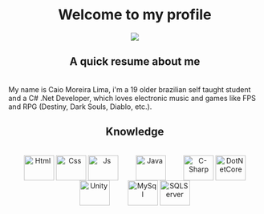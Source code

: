 <h1 align="center"> Welcome to my profile </h1>
<div align="center">
  <a href="https://www.linkedin.com/in/caiomoreiralima/" target="_blank"> <img src="https://img.shields.io/badge/LinkedIn-0077B5?style=for-the-badge&logo=linkedin&logoColor=white"> </a>
</div>

<h2 align="center"> A quick resume about me </h2>
<br>
My name is Caio Moreira Lima, i'm a 19 older brazilian self taught student and a C# .Net Developer, which loves electronic music and games like FPS and RPG (Destiny, Dark Souls, Diablo, etc.).
<br>

<!-- <h2 align="center"> Bio </h2>
<br>
<li> <b> </b> </li>
<br> -->

<h2 align="center"> Knowledge </h2>
<br>
<!-- <div align="center">
  <a href="https://github.com/caiomlima">
  <img height="180em" src="https://github-readme-stats.vercel.app/api/top-langs/?username=caiomlima&layout=compact&langs_count=7&theme=synthwave"/>
</div> -->

<div align="center">
  <img align="center" alt="Html" height="50" width="60" src="https://cdn.jsdelivr.net/gh/devicons/devicon/icons/html5/html5-original-wordmark.svg">
  <img align="center" alt="Css" height="50" width="60" padding-left="110px" src="https://cdn.jsdelivr.net/gh/devicons/devicon/icons/css3/css3-original-wordmark.svg">
  <img align="center" alt="Js" height="50" width="60" src="https://cdn.jsdelivr.net/gh/devicons/devicon/icons/javascript/javascript-original.svg">
  &nbsp;&nbsp;&nbsp;&nbsp;&nbsp;&nbsp;&nbsp;
  <img align="center" alt="Java" height="50" width="60" src="https://cdn.jsdelivr.net/gh/devicons/devicon/icons/java/java-original.svg">
  <!-- <img align="center" alt="SpringBoot" height="50" width="60" src="https://cdn.jsdelivr.net/gh/devicons/devicon/icons/spring/spring-original-wordmark.svg"> -->
  &nbsp;&nbsp;&nbsp;&nbsp;&nbsp;&nbsp;&nbsp;
  <img align="center" alt="C-Sharp" height="50" width="60" src="https://cdn.jsdelivr.net/gh/devicons/devicon/icons/csharp/csharp-original.svg">
  <!-- <img align="center" alt="DotNet" height="50" width="60" src="https://cdn.jsdelivr.net/gh/devicons/devicon/icons/dot-net/dot-net-original-wordmark.svg"/> -->
  <img align="center" alt="DotNetCore" height="50" width="60" src="https://cdn.jsdelivr.net/gh/devicons/devicon/icons/dotnetcore/dotnetcore-original.svg"/>
  <img align="center" alt="Unity" height="50" width="60" src="https://cdn.jsdelivr.net/gh/devicons/devicon/icons/unity/unity-original-wordmark.svg">
  &nbsp;&nbsp;&nbsp;&nbsp;&nbsp;&nbsp;&nbsp;
  <img align="center" alt="MySql" height="50" width="60" src="https://cdn.jsdelivr.net/gh/devicons/devicon/icons/mysql/mysql-original-wordmark.svg">
  <img align="center" alt="SQLServer" height="50" width="60" src="https://cdn.jsdelivr.net/gh/devicons/devicon/icons/microsoftsqlserver/microsoftsqlserver-plain-wordmark.svg">
</div>
